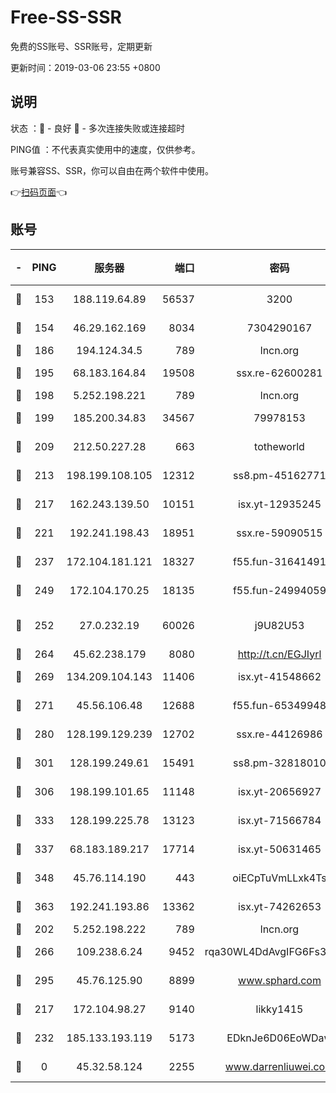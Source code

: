 # Free-SS-SSR

免费的SS账号、SSR账号，定期更新

更新时间：2019-03-06 23:55 +0800

## 说明

状态     ：🙂 - 良好 🙁 - 多次连接失败或连接超时

PING值   ：不代表真实使用中的速度，仅供参考。

账号兼容SS、SSR，你可以自由在两个软件中使用。

👉[扫码页面](https://liesauer.github.io/Free-SS-SSR/)👈

## 账号

|-|PING|服务器|端口|密码|加密方式|区域|
|:----:|:----:|:-----:|-----:|:----:|:----:|:----:|
|🙂|153|188.119.64.89|56537|3200|aes-256-cfb|RU|
|🙂|154|46.29.162.169|8034|7304290167|aes-256-cfb|RU|
|🙂|186|194.124.34.5|789|lncn.org|rc4|JP|
|🙂|195|68.183.164.84|19508|ssx.re-62600281|aes-256-cfb|US|
|🙂|198|5.252.198.221|789|lncn.org|rc4|JP|
|🙂|199|185.200.34.83|34567|79978153|aes-256-cfb|US|
|🙂|209|212.50.227.28|663|totheworld|aes-256-cfb|US|
|🙂|213|198.199.108.105|12312|ss8.pm-45162771|aes-256-cfb|US|
|🙂|217|162.243.139.50|10151|isx.yt-12935245|aes-256-cfb|US|
|🙂|221|192.241.198.43|18951|ssx.re-59090515|aes-256-cfb|US|
|🙂|237|172.104.181.121|18327|f55.fun-31641491|aes-256-cfb|SG|
|🙂|249|172.104.170.25|18135|f55.fun-24994059|aes-256-cfb|SG|
|🙂|252|27.0.232.19|60026|j9U82U53|xchacha20-ietf-poly1305|HK|
|🙂|264|45.62.238.179|8080|http://t.cn/EGJIyrl|rc4-md5|CA|
|🙂|269|134.209.104.143|11406|isx.yt-41548662|aes-256-cfb|SG|
|🙂|271|45.56.106.48|12688|f55.fun-65349948|aes-256-cfb|US|
|🙂|280|128.199.129.239|12702|ssx.re-44126986|aes-256-cfb|SG|
|🙂|301|128.199.249.61|15491|ss8.pm-32818010|aes-256-cfb|SG|
|🙂|306|198.199.101.65|11148|isx.yt-20656927|aes-256-cfb|US|
|🙂|333|128.199.225.78|13123|isx.yt-71566784|aes-256-cfb|SG|
|🙂|337|68.183.189.217|17714|isx.yt-50631465|aes-256-cfb|SG|
|🙂|348|45.76.114.190|443|oiECpTuVmLLxk4Ts|aes-256-cfb|AU|
|🙂|363|192.241.193.86|13362|isx.yt-74262653|aes-256-cfb|US|
|🙂|202|5.252.198.222|789|lncn.org|rc4|JP|
|🙂|266|109.238.6.24|9452|rqa30WL4DdAvgIFG6Fs3znzTa|aes-256-cfb|FR|
|🙂|295|45.76.125.90|8899|www.sphard.com|aes-256-cfb|AU|
|🙁|217|172.104.98.27|9140|likky1415|aes-256-cfb|JP|
|🙁|232|185.133.193.119|5173|EDknJe6D06EoWDaw|aes-256-cfb|US|
|🙁|0|45.32.58.124|2255|www.darrenliuwei.com|aes-256-cfb|JP|
